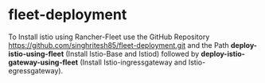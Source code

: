 # fleet-deployment
To Install istio using Rancher-Fleet use the GitHub Repository https://github.com/singhritesh85/fleet-deployment.git and the Path **deploy-istio-using-fleet** (Install Istio-Base and Istiod) followed by **deploy-istio-gateway-using-fleet** (Install Istio-ingressgateway and Istio-egressgateway).
